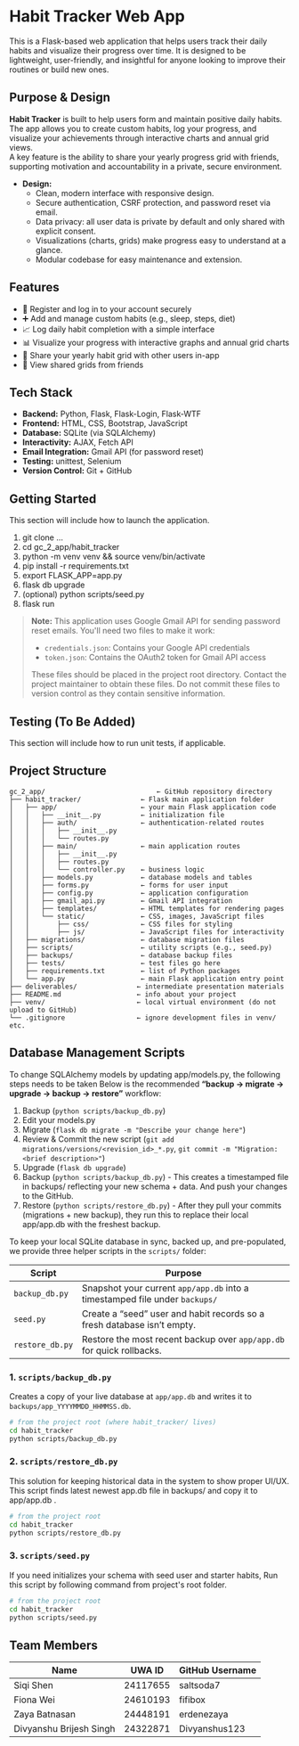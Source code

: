 # Habit Tracker Web App

This is a Flask-based web application that helps users track their daily habits and visualize their progress over time. It is designed to be lightweight, user-friendly, and insightful for anyone looking to improve their routines or build new ones.

## Purpose & Design

**Habit Tracker** is built to help users form and maintain positive daily habits.  
The app allows you to create custom habits, log your progress, and visualize your achievements through interactive charts and annual grid views.  
A key feature is the ability to share your yearly progress grid with friends, supporting motivation and accountability in a private, secure environment.

- **Design:**  
  - Clean, modern interface with responsive design.
  - Secure authentication, CSRF protection, and password reset via email.
  - Data privacy: all user data is private by default and only shared with explicit consent.
  - Visualizations (charts, grids) make progress easy to understand at a glance.
  - Modular codebase for easy maintenance and extension.

## Features

- 📝 Register and log in to your account securely
- ➕ Add and manage custom habits (e.g., sleep, steps, diet)
- 📈 Log daily habit completion with a simple interface
- 📊 Visualize your progress with interactive graphs and annual grid charts
- 🤝 Share your yearly habit grid with other users in-app
- 👀 View shared grids from friends

## Tech Stack

- **Backend:** Python, Flask, Flask-Login, Flask-WTF
- **Frontend:** HTML, CSS, Bootstrap, JavaScript
- **Database:** SQLite (via SQLAlchemy)
- **Interactivity:** AJAX, Fetch API
- **Email Integration:** Gmail API (for password reset)
- **Testing:** unittest, Selenium
- **Version Control:** Git + GitHub

## Getting Started
This section will include how to launch the application.

1. git clone …
2. cd gc_2_app/habit_tracker
3. python -m venv venv && source venv/bin/activate
4. pip install -r requirements.txt
5. export FLASK_APP=app.py          
6. flask db upgrade             
7. (optional) python scripts/seed.py 
8. flask run

> **Note:** This application uses Google Gmail API for sending password reset emails. You'll need two files to make it work:
> - `credentials.json`: Contains your Google API credentials
> - `token.json`: Contains the OAuth2 token for Gmail API access
> 
> These files should be placed in the project root directory. Contact the project maintainer to obtain these files. Do not commit these files to version control as they contain sensitive information.

## Testing (To Be Added)
This section will include how to run unit tests, if applicable.

## Project Structure
```
gc_2_app/                            ← GitHub repository directory
├── habit_tracker/               ← Flask main application folder
│   ├── app/                     ← your main Flask application code
│   │   ├── __init__.py          ← initialization file
│   │   ├── auth/                ← authentication-related routes
│   │   │   ├── __init__.py
│   │   │   └── routes.py
│   │   ├── main/                ← main application routes
│   │   │   ├── __init__.py
│   │   │   ├── routes.py
│   │   │   └── controller.py    ← business logic
│   │   ├── models.py            ← database models and tables
│   │   ├── forms.py             ← forms for user input
│   │   ├── config.py            ← application configuration
│   │   ├── gmail_api.py         ← Gmail API integration
│   │   ├── templates/           ← HTML templates for rendering pages
│   │   └── static/              ← CSS, images, JavaScript files
│   │       ├── css/             ← CSS files for styling
│   │       ├── js/              ← JavaScript files for interactivity
│   ├── migrations/              ← database migration files
│   ├── scripts/                 ← utility scripts (e.g., seed.py)
│   ├── backups/                 ← database backup files
│   ├── tests/                   ← test files go here
│   ├── requirements.txt         ← list of Python packages
│   └── app.py                   ← main Flask application entry point
├── deliverables/               ← intermediate presentation materials
├── README.md                   ← info about your project
├── venv/                       ← local virtual environment (do not upload to GitHub)
└── .gitignore                  ← ignore development files in venv/ etc.
```

##  Database Management Scripts

To change SQLAlchemy models by updating app/models.py, the following steps needs to be taken
Below is the recommended **“backup → migrate → upgrade → backup → restore”** workflow:

1. Backup (`python scripts/backup_db.py`)
2. Edit your models.py
3. Migrate (`flask db migrate -m "Describe your change here"`)
4. Review & Commit the new script (`git add migrations/versions/<revision_id>_*.py`, `git commit -m "Migration: <brief description>"`)
5. Upgrade (`flask db upgrade`)
6. Backup (`python scripts/backup_db.py`) - This creates a timestamped file in backups/ reflecting your new schema + data. And push your changes to the GitHub.
7. Restore (`python scripts/restore_db.py`) - After they pull your commits (migrations + new backup), they run this to replace their local app/app.db with the freshest backup.

To keep your local SQLite database in sync, backed up, and pre-populated, we provide three helper scripts in the `scripts/` folder:

| Script               | Purpose                                                                     |
| -------------------- | --------------------------------------------------------------------------- |
| `backup_db.py`       | Snapshot your current `app/app.db` into a timestamped file under `backups/` |
| `seed.py`            | Create a “seed” user and habit records so a fresh database isn’t empty.     |
| `restore_db.py`      | Restore the most recent backup over `app/app.db` for quick rollbacks.       |


### 1. `scripts/backup_db.py`
Creates a copy of your live database at `app/app.db` and writes it to `backups/app_YYYYMMDD_HHMMSS.db`.

```bash
# from the project root (where habit_tracker/ lives)
cd habit_tracker
python scripts/backup_db.py
```
### 2. `scripts/restore_db.py`
This solution for keeping historical data in the system to show proper UI/UX. This script finds latest newest app.db file in backups/
and copy it to app/app.db .

```bash
# from the project root
cd habit_tracker
python scripts/restore_db.py
```

### 3. `scripts/seed.py`
If you need initializes your schema with seed user and starter habits, Run this script by following command from project's root folder.

```bash
# from the project root
cd habit_tracker
python scripts/seed.py
```

## Team Members

| Name                    | UWA ID     | GitHub Username  |
|-------------------------|------------|------------------|
| Siqi Shen               | 24117655   |    saltsoda7     |
| Fiona Wei               | 24610193   |    fifibox       |
| Zaya Batnasan           | 24448191   |  erdenezaya      |
| Divyanshu Brijesh Singh | 24322871   |  Divyanshus123   |

